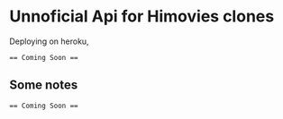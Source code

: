 # Unnoficial Api for Himovies clones

Deploying on heroku, 

	== Coming Soon == 

## Some notes

	== Coming Soon ==


